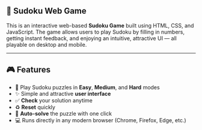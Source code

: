 ## 🔢 Sudoku Web Game
This is an interactive web-based **Sudoku Game** built using HTML, CSS, and JavaScript. The game allows users to play Sudoku by filling in numbers, getting instant feedback, and enjoying an intuitive, attractive UI — all playable on desktop and mobile.

--- 

## 🎮 Features

- 🧩 Play Sudoku puzzles in **Easy**, **Medium**, and **Hard** modes   
- ✨ Simple and attractive **user interface**  
- ✅ **Check** your solution anytime  
- ♻️ **Reset** quickly  
- 🧠 **Auto-solve** the puzzle with one click  
- 💻 Runs directly in any modern browser (Chrome, Firefox, Edge, etc.)